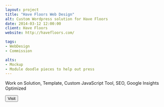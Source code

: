 ```yaml
---
layout: project
title: "Have Floors Web Design"
alt: Custom Wordpress solution for Have Floors
date: 2014-03-12 12:00:00
client: Have Floors
website: http://havefloors.com/

tags:
- WebDesign
- Commission

alts:
- Mockup
- Module doodle pieces to help out press
---
```

Work on Solution, Template, Custom JavaScript Tool, SEO, Google Insights Optimized

<a href="http://havefloors.com/" target="_blank"><button type="button" class="btn btn-theme">Visit</button></a>